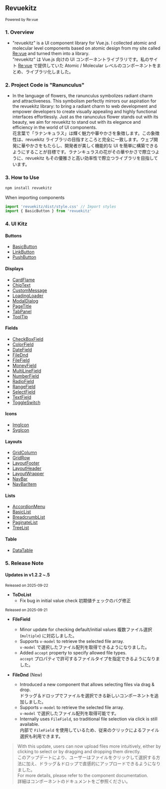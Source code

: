 ## Revuekitz

<small> Powered by Re:vue</small>

### 1. Overview

- "revuekitz" is a UI component library for Vue.js. I collected atomic and molecular level components based on atomic design from my site called [Re:vue](https://sh-revue.net/) and turned them into a library.  
  "revuekitz" は Vue.js 向けの UI コンポーネントライブラリです。私のサイト [Re:vue](https://sh-revue.net/) で提供していた Atomic / Molecular レベルのコンポーネントをまとめ、ライブラリ化しました。

### 2. Project Code is "Ranunculus"

- In the language of flowers, the ranunculus symbolizes radiant charm and attractiveness. This symbolism perfectly mirrors our aspiration for the revuekitz library: to bring a radiant charm to web development and empower developers to create visually appealing and highly functional interfaces effortlessly. Just as the ranunculus flower stands out with its beauty, we aim for revuekitz to stand out with its elegance and efficiency in the world of UI components.  
  花言葉で「ラナンキュラス」は輝く魅力や華やかさを象徴します。この象徴性は、revuekitz ライブラリの目指すところと完全に一致します。ウェブ開発に華やかさをもたらし、開発者が美しく機能的な UI を簡単に構築できるようにすることが目標です。ラナンキュラスの花がその華やかさで際立つように、revuekitz もその優雅さと高い効率性で際立つライブラリを目指しています。

### 3. How to Use

```js
npm install revuekitz
```

When importing components

```js
import 'revuekitz/dist/style.css' // Import styles
import { BasicButton } from 'revuekitz'
```

### 4. UI Kitz

#### Buttons

- [BasicButton](https://sh-revue.net/documents/revuekitz/101_basic_button)
- [LinkButton](https://sh-revue.net/documents/revuekitz/102_link_button)
- [PushButton](https://sh-revue.net/documents/revuekitz/103_push_button)

#### Displays

- [CardFlame](https://sh-revue.net/documents/revuekitz/201_card_flame)
- [ChipText](https://sh-revue.net/documents/revuekitz/202_chip_text)
- [CustomMessage](https://sh-revue.net/documents/revuekitz/203_custom_message)
- [LoadingLoader](https://sh-revue.net/documents/revuekitz/204_loading_loader)
- [ModalDialog](https://sh-revue.net/documents/revuekitz/205_modal_dialog)
- [PageTitle](https://sh-revue.net/documents/revuekitz/206_page_title)
- [TabPanel](https://sh-revue.net/documents/revuekitz/207_tab_panel)
- [ToolTip](https://sh-revue.net/documents/revuekitz/208_tool_tip)

#### Fields

- [CheckBoxField](https://sh-revue.net/documents/revuekitz/301_check_box_field)
- [ColorField](https://sh-revue.net/documents/revuekitz/302_color_field)
- [DateField](https://sh-revue.net/documents/revuekitz/303_date_field)
- [FileDnd](https://sh-revue.net/documents/revuekitz/304_file_dnd)
- [FileField](https://sh-revue.net/documents/revuekitz/305_file_field)
- [MoneyField](https://sh-revue.net/documents/revuekitz/306_money_field)
- [MultiLineField](https://sh-revue.net/documents/revuekitz/307_multi_line_field)
- [NumberField](https://sh-revue.net/documents/revuekitz/308_number_field)
- [RadioField](https://sh-revue.net/documents/revuekitz/309_radio_field)
- [RangeField](https://sh-revue.net/documents/revuekitz/310_range_field)
- [SelectField](https://sh-revue.net/documents/revuekitz/311_select_field)
- [TextField](https://sh-revue.net/documents/revuekitz/312_text_field)
- [ToggleSwitch](https://sh-revue.net/documents/revuekitz/313_toggle_switch)

#### Icons

- [ImgIcon](https://sh-revue.net/documents/revuekitz/401_img_icon)
- [SvgIcon](https://sh-revue.net/documents/revuekitz/402_svg_icon)

#### Layouts

- [GridColumn](https://sh-revue.net/documents/revuekitz/501_grid_column)
- [GridRow](https://sh-revue.net/documents/revuekitz/502_grid_row)
- [LayoutFooter](https://sh-revue.net/documents/revuekitz/503_layout_footer)
- [LayoutHeader](https://sh-revue.net/documents/revuekitz/504_layout_header)
- [LayoutWrapper](https://sh-revue.net/documents/revuekitz/505_layout_wrapper)
- [NavBar](https://sh-revue.net/documents/revuekitz/506_nav_bar)
- [NavBarItem](https://sh-revue.net/documents/revuekitz/507_nav_list_item)

#### Lists

- [AccordionMenu](https://sh-revue.net/documents/revuekitz/601_accordion_menu)
- [BasicList](https://sh-revue.net/documents/revuekitz/602_basic_list)
- [BreadcrumbList](https://sh-revue.net/documents/revuekitz/603_breadcumb_list)
- [PaginateList](https://sh-revue.net/documents/revuekitz/604_paginate_list)
- [TreeList](https://sh-revue.net/documents/revuekitz/605_tree_list)

#### Table

- [DataTable](https://sh-revue.net/documents/revuekitz/701_data_table)

### 5. Release Note

#### Updates in v1.2.2 ~.5

<small>Released on 2025-09-22</small>

- **ToDoList**
  - Fix bug in initial value check
    初期値チェックのバグ修正

<small>Released on 2025-09-21</small>

- **FileField**

  - Minor update for checking default/initial values
    複数ファイル選択 (`multiple`) に対応しました。
  - Supports `v-model` to retrieve the selected file array.  
    `v-model` で選択したファイル配列を取得できるようになりました。
  - Added `accept` property to specify allowed file types.  
    `accept` プロパティで許可するファイルタイプを指定できるようになりました。

- **FileDnd** (New)
  - Introduced a new component that allows selecting files via drag & drop.  
    ドラッグ＆ドロップでファイルを選択できる新しいコンポーネントを追加しました。
  - Supports `v-model` to retrieve the selected file array.  
    `v-model` で選択したファイル配列を取得可能です。
  - Internally uses `FileField`, so traditional file selection via click is still available.  
    内部で `FileField` を使用しているため、従来のクリックによるファイル選択も利用できます。

> With this update, users can now upload files more intuitively, either by clicking to select or by dragging and dropping them directly.  
> このアップデートにより、ユーザーはファイルをクリックして選択する方法に加え、ドラッグ＆ドロップで直感的にアップロードできるようになりました。  
> For more details, please refer to the component documentation.  
> 詳細はコンポーネントのドキュメントをご参照ください。
